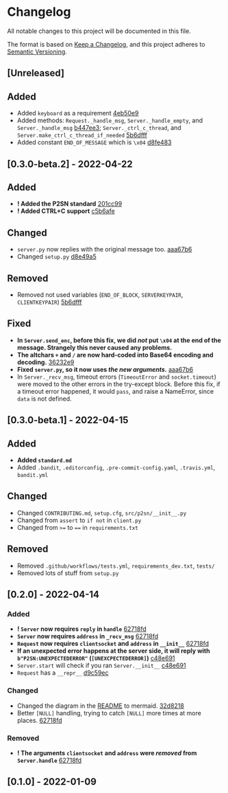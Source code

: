 # Changelog

All notable changes to this project will be documented in this file.

The format is based on [Keep a Changelog](https://keepachangelog.com/en/1.0.0/),
and this project adheres to [Semantic Versioning](https://semver.org/spec/v2.0.0.html).

## [Unreleased]

## Added

- Added `keyboard` as a requirement [4eb50e9](https://github.com/koviubi56/p2sn/commit/4eb50e96f7d341c04fe9bc72037eb8e4bbbc03b4#diff-4d7c51b1efe9043e44439a949dfd92e5827321b34082903477fd04876edb7552R1)
- Added methods: `Request._handle_msg`, `Server._handle_empty`, and `Server._handle_msg` [b447ee3](https://github.com/koviubi56/p2sn/commit/b447ee3ee5a9af2635b79d8a5727c229541fbdf0); `Server._ctrl_c_thread`, and `Server.make_ctrl_c_thread_if_needed` [5b6dfff](https://github.com/koviubi56/p2sn/commit/5b6dfff29286e72901cb1ca8c815a21dbe3245e2#diff-8740706cc305b0ad918cd3c3385650f61d71d11ce22fabc08f7afa184fae64edR480-R500)
- Added constant `END_OF_MESSAGE` which is `\x04` [d8fe483](https://github.com/koviubi56/p2sn/commit/d8fe483c9308c46acc3e95bb8e9b0eb9ad4f40f8)

## [0.3.0-beta.2] - 2022-04-22

## Added

- **! Added the P2SN standard** [201cc99](https://github.com/koviubi56/p2sn/commit/201cc9934b183f6a44c8047e3ceec5e2c7f25016#diff-80bce7270a622fc11d4c0242a2d342937ec565661e8d98f4a2d2d66f43d38157)
- **! Added CTRL+C support** [c5b6afe](https://github.com/koviubi56/p2sn/commit/c5b6afeaea2c9fb9f1dc857938a79a1f77545938#diff-8740706cc305b0ad918cd3c3385650f61d71d11ce22fabc08f7afa184fae64edR486-R506)

## Changed

- `server.py` now replies with the original message too. [aaa67b6](https://github.com/koviubi56/p2sn/commit/aaa67b6c60cefcde85b51e264e46e505902ad032#diff-791d4d41d3718d15d49180f3aacc8370b8cab07383f0d35b2713651cc0adfe46R10-R11)
- Changed `setup.py` [d8e49a5](https://github.com/koviubi56/p2sn/commit/d8e49a511b7b50ad36767ab4bbc3b60356401359#diff-60f61ab7a8d1910d86d9fda2261620314edcae5894d5aaa236b821c7256badd7)

## Removed

- Removed not used variables (`END_OF_BLOCK`, `SERVERKEYPAIR`, `CLIENTKEYPAIR`) [5b6dfff](https://github.com/koviubi56/p2sn/commit/5b6dfff29286e72901cb1ca8c815a21dbe3245e2#diff-8740706cc305b0ad918cd3c3385650f61d71d11ce22fabc08f7afa184fae64edL45-L54)

## Fixed

- **In `Server.send_enc`, before this fix, we did _not_ put `\x04` at the end of the message. Strangely this never caused any problems.**
- **The altchars `+` and `/` are now hard-coded into Base64 encoding and decoding.** [36232e9](https://github.com/koviubi56/p2sn/commit/36232e9f38a3d4fe8d75ca7a757acd3e26771005)
- **Fixed `server.py`, so it now uses _the new arguments_.** [aaa67b6](https://github.com/koviubi56/p2sn/commit/aaa67b6c60cefcde85b51e264e46e505902ad032#diff-791d4d41d3718d15d49180f3aacc8370b8cab07383f0d35b2713651cc0adfe46R8)
- In `Server._recv_msg`, timeout errors (`TimeoutError` and `socket.timeout`) were moved to the other errors in the try-except block. Before this fix, if a timeout error happened, it would `pass`, and raise a NameError, since `data` is not defined.

## [0.3.0-beta.1] - 2022-04-15

## Added

- **Added `standard.md`**
- Added `.bandit`, `.editorconfig`, `.pre-commit-config.yaml`, `.travis.yml`, `bandit.yml`

## Changed

- Changed `CONTRIBUTING.md`, `setup.cfg`, `src/p2sn/__init__.py`
- Changed from `assert` to `if not` in `client.py`
- Changed from `>=` to `==` in `requirements.txt`

## Removed

- Removed `.github/workflows/tests.yml`, `requirements_dev.txt`, `tests/`
- Removed lots of stuff from `setup.py`

## [0.2.0] - 2022-04-14

### Added

- **! `Server` now requires `reply` in `handle`** [62718fd](https://github.com/koviubi56/p2sn/commit/62718fd2011263e4920ef7fbcd10da6c579d3c33#diff-8740706cc305b0ad918cd3c3385650f61d71d11ce22fabc08f7afa184fae64edR446)
- **`Server` now requires `address` in `_recv_msg`** [62718fd](https://github.com/koviubi56/p2sn/commit/62718fd2011263e4920ef7fbcd10da6c579d3c33#diff-8740706cc305b0ad918cd3c3385650f61d71d11ce22fabc08f7afa184fae64edR215)
- **`Request` now requires `clientsocket` and `address` in `__init__`** [62718fd](https://github.com/koviubi56/p2sn/commit/62718fd2011263e4920ef7fbcd10da6c579d3c33#diff-8740706cc305b0ad918cd3c3385650f61d71d11ce22fabc08f7afa184fae64edR70-R77)
- **If an unexpected error happens at the server side, it will reply with `b"P2SN:UNEXPECTEDERROR"` (`[UNEXCPECTEDERROR]`)** [c48e691](https://github.com/koviubi56/p2sn/commit/c48e69185adf186e8fb3defe120086f9d8297753#diff-8740706cc305b0ad918cd3c3385650f61d71d11ce22fabc08f7afa184fae64edR402-R411)
- `Server.start` will check if you ran `Server.__init__` [c48e691](https://github.com/koviubi56/p2sn/commit/c48e69185adf186e8fb3defe120086f9d8297753#diff-8740706cc305b0ad918cd3c3385650f61d71d11ce22fabc08f7afa184fae64edR473-R477)
- `Request` has a `__repr__` [d9c59ec](https://github.com/koviubi56/p2sn/commit/d9c59ec3b05d5f07f16ed41871993c6463805f2a#diff-8740706cc305b0ad918cd3c3385650f61d71d11ce22fabc08f7afa184fae64edR112-R120)

### Changed

- Changed the diagram in the [README](README.md) to mermaid. [32d8218](https://github.com/koviubi56/p2sn/commit/32d821830354e7e7c51c0d775a25f7a4d62f9df9#diff-b335630551682c19a781afebcf4d07bf978fb1f8ac04c6bf87428ed5106870f5R20-R31)
- Better `[NULL]` handling, trying to catch `[NULL]` more times at more places. [62718fd](https://github.com/koviubi56/p2sn/commit/62718fd2011263e4920ef7fbcd10da6c579d3c33)

### Removed

- **! The arguments `clientsocket` and `address` were _removed_ from `Server.handle`** [62718fd](https://github.com/koviubi56/p2sn/commit/62718fd2011263e4920ef7fbcd10da6c579d3c33#diff-8740706cc305b0ad918cd3c3385650f61d71d11ce22fabc08f7afa184fae64edL369-L370)

## [0.1.0] - 2022-01-09

